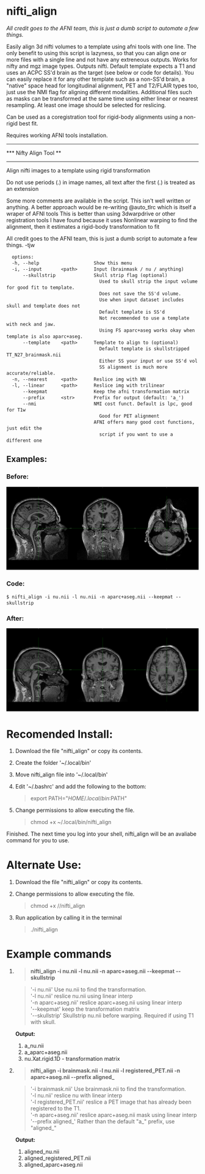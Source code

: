 # nifti_align
*All credit goes to the AFNI team, this is just a dumb script to automate a few things.*

Easily align 3d nifti volumes to a template using afni tools with one line. The only benefit to using this script is lazyness, so that you can align one or more files with a single line and not have any extreneous outputs. Works for nifty and mgz image types. Outputs nifti. Default template expects a T1 and uses an ACPC SS'd brain as the target (see below or code for details). You can easily replace it for any other template such as a non-SS'd brain, a "native" space head for longitudinal alignment, PET and T2/FLAIR types too, just use the NMI flag for aligning different modalities. Additional files such as masks can be transformed at the same time using either linear or nearest resampling. At least one image should be selected for reslicing. 

Can be used as a coregistration tool for rigid-body alignments using a non-rigid best fit.

Requires working AFNI tools installation. 

   ***********************
   *** Nifty Align Tool **
   ***********************
    
   Align nifti images to a template using rigid transformation
    
   Do not use periods (.) in image names, all text after the first (.) is treated as an extension
    
   Some more comments are available in the script. This isn't well written or anything.
   A better approach would be re-writing @auto_tlrc which is itself a wraper of AFNI tools
   This is better than using 3dwarpdrive or other registration tools I have found because it uses
   Nonlinear warping to find the alignment, then it estimates a rigid-body transformation to fit
    
   All credit goes to the AFNI team, this is just a dumb script to automate a few things.
   -tjw
     
      options:
      -h, --help                    Show this menu
      -i, --input       <path>      Input (brainmask / nu / anything)
          --skullstrip              Skull strip flag (optional)
                                      Used to skull strip the input volume for good fit to template. 
                                      Does not save the SS'd volume. 
                                      Use when input dataset includes skull and template does not
                                      Default template is SS'd
                                      Not recommended to use a template with neck and jaw.
                                      Using FS aparc+aseg works okay when template is also aparc+aseg. 
          --template    <path>      Template to align to (optional)
                                      Default template is skullstripped TT_N27_brainmask.nii
                                      Either SS your input or use SS'd vol
                                      SS alignment is much more accurate/reliable.
      -n, --nearest     <path>      Reslice img with NN
      -l, --linear      <path>      Reslice img with trilinear
          --keepmat                 Keep the afni transformation matrix
          --prefix      <str>       Prefix for output (default: 'a_')
          --nmi                     NMI cost funct. Default is lpc, good for T1w
                                      Good for PET alignment
                                    AFNI offers many good cost functions, just edit the
                                      script if you want to use a different one
                                      
## Examples:
### Before:
![Before](before.png)   
### Code: 
    $ nifti_align -i nu.nii -l nu.nii -n aparc+aseg.nii --keepmat --skullstrip
### After:
![After](after.png)   

# Recomended Install: 

1. Download the file "nifti_align" or copy its contents.  
2. Create the folder '~/.local/bin'  
3. Move nifti_align file into '~/.local/bin'  
4. Edit '~/.bashrc' and add the following to the bottom:  

    > export PATH="$HOME/.local/bin:$PATH"

5. Change permissions to allow executing the file.
    
    > chmod +x ~/.local/bin/nifti_align

Finished. The next time you log into your shell, nifti_align will be an avaliabe command for you to use. 

# Alternate Use: 

1. Download the file "nifti_align" or copy its contents.  
2. Change permissions to allow executing the file.
    
    > chmod +x /<install path>/nifti_align

3. Run application by calling it in the terminal
    
    > ./nifti_align <flags>


# Example commands
1. > **nifti_align -i nu.nii -l nu.nii -n aparc+aseg.nii --keepmat --skullstrip**

    > '-i nu.nii' Use nu.nii to find the transformation.  
    > '-l nu.nii' reslice nu.nii using linear interp  
    > '-n aparc+aseg.nii' reslice aparc+aseg.nii using linear interp  
    > '--keepmat' keep the transformation matrix  
    > '--skullstrip' Skullstrip nu.nii before warping. Required if using T1 with skull.  
    
    **Output:**  
    1. a_nu.nii
    2. a_aparc+aseg.nii
    3. nu.Xat.rigid.1D - transformation matrix
    
2. > **nifti_align -i brainmask.nii -l nu.nii -l registered_PET.nii -n aparc+aseg.nii --prefix aligned_**

    > '-i brainmask.nii' Use brainmask.nii to find the transformation.  
    > '-l nu.nii' reslice nu with linear interp  
    > '-l registered_PET.nii' reslice a PET image that has already been registered to the T1.  
    > '-n aparc+aseg.nii' reslice aparc+aseg.nii mask using linear interp  
    > '--prefix aligned_' Rather than the default "a_" prefix, use "aligned_"  
    
    **Output:**
    1. aligned_nu.nii
    2. aligned_registered_PET.nii
    3. aligned_aparc+aseg.nii
